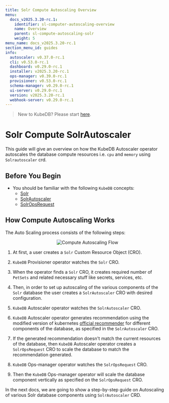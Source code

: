 ```yaml
---
title: Solr Compute Autoscaling Overview
menu:
  docs_v2025.3.20-rc.1:
    identifier: sl-computer-autoscaling-overview
    name: Overview
    parent: sl-compute-autoscaling-solr
    weight: 5
menu_name: docs_v2025.3.20-rc.1
section_menu_id: guides
info:
  autoscaler: v0.37.0-rc.1
  cli: v0.53.0-rc.1
  dashboard: v0.29.0-rc.1
  installer: v2025.3.20-rc.1
  ops-manager: v0.39.0-rc.1
  provisioner: v0.53.0-rc.1
  schema-manager: v0.29.0-rc.1
  ui-server: v0.29.0-rc.1
  version: v2025.3.20-rc.1
  webhook-server: v0.29.0-rc.1
---
```


> New to KubeDB? Please start [here](/docs/v2025.3.20-rc.1/README).

# Solr Compute SolrAutoscaler

This guide will give an overview on how the KubeDB Autoscaler operator autoscales the database compute resources i.e. `cpu` and `memory` using `Solrautoscaler` crd.

## Before You Begin

- You should be familiar with the following `KubeDB` concepts:
    - [Solr](/docs/v2025.3.20-rc.1/guides/solr/concepts/solr)
    - [SolrAutoscaler](/docs/v2025.3.20-rc.1/guides/solr/concepts/autoscaler)
    - [SolrOpsRequest](/docs/v2025.3.20-rc.1/guides/solr/concepts/solropsrequests)

## How Compute Autoscaling Works

The Auto Scaling process consists of the following steps:

<p align="center">
  <img alt="Compute Autoscaling Flow"  src="/docs/v2025.3.20-rc.1/images/day-2-operation/solr/compute-autoscaling.svg">
</p>

1. At first, a user creates a `Solr` Custom Resource Object (CRO).

2. `KubeDB` Provisioner  operator watches the `Solr` CRO.

3. When the operator finds a `Solr` CRO, it creates required number of `PetSets` and related necessary stuff like secrets, services, etc.

4. Then, in order to set up autoscaling of the various components of the `Solr` database the user creates a `SolrAutoscaler` CRO with desired configuration.

5. `KubeDB` Autoscaler operator watches the `SolrAutoscaler` CRO.

6. `KubeDB` Autoscaler operator generates recommendation using the modified version of kubernetes [official recommender](https://github.com/kubernetes/autoscaler/tree/master/vertical-pod-autoscaler/pkg/recommender) for different components of the database, as specified in the `SolrAutoscaler` CRO.

7. If the generated recommendation doesn't match the current resources of the database, then `KubeDB` Autoscaler operator creates a `SolrOpsRequest` CRO to scale the database to match the recommendation generated.

8. `KubeDB` Ops-manager operator watches the `SolrOpsRequest` CRO.

9. Then the `KubeDB` Ops-manager operator will scale the database component vertically as specified on the `SolrOpsRequest` CRO.

In the next docs, we are going to show a step-by-step guide on Autoscaling of various Solr database components using `SolrAutoscaler` CRD.

